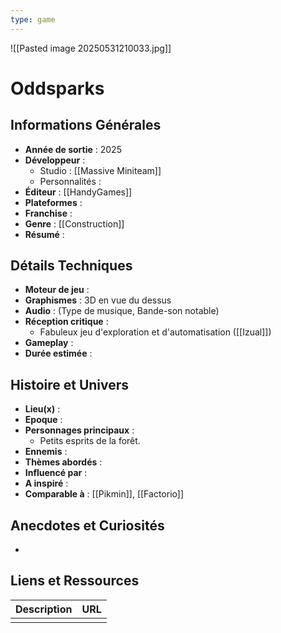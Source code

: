 ```yaml
---
type: game
---
```

![[Pasted image 20250531210033.jpg]]
# Oddsparks

## Informations Générales

- **Année de sortie** : 2025
- **Développeur** : 
	- Studio : [[Massive Miniteam]]
	- Personnalités : 
- **Éditeur** : [[HandyGames]]
- **Plateformes** : 
- **Franchise** : 
- **Genre** : [[Construction]]
- **Résumé** : 

## Détails Techniques
- **Moteur de jeu** : 
- **Graphismes** : 3D en vue du dessus
- **Audio** : (Type de musique, Bande-son notable)
- **Réception critique** : 
	- Fabuleux jeu d'exploration et d'automatisation ([[Izual]])
- **Gameplay** :
- **Durée estimée** : 

## Histoire et Univers
- **Lieu(x)** : 
- **Epoque** : 
- **Personnages principaux** : 
	- Petits esprits de la forêt.
- **Ennemis** :
- **Thèmes abordés** : 
- **Influencé par** :
- **A inspiré** : 
- **Comparable à** : [[Pikmin]], [[Factorio]]
## Anecdotes et Curiosités
- 
## Liens et Ressources

| Description | URL |
| ----------- | --- |
|             |     |
